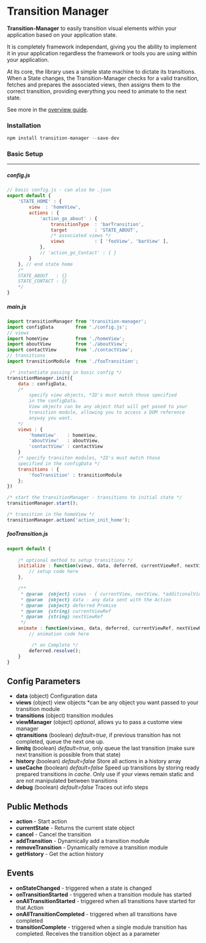 # Transition Manager

**Transition-Manager** to easily transition visual elements within your application based on your application state.

It is completely framework independant, giving you the ability to implement it in your application regardless the framework or tools you are using within your application.

At its core, the library uses a simple state machine to dictate its transitions. When a State changes, the Transition-Manager checks for a valid transition, fetches and prepares the associated views, then assigns them to the correct transition, providing everything you need to animate to the next state.

See more in the [overview guide](https://github.com/theboyWhoCriedWoolf/transition-manager/blob/master/docs/overview.md).

### Installation

```js
npm install transition-manager --save-dev
```

### Basic Setup
------------
##### config.js

```js
// basic config.js - can also be .json
export default {
    'STATE_HOME' : {
        view  : 'homeView',
        actions : {
            'action_go_about' : {
                transitionType  : 'barTransition',
                target          : 'STATE_ABOUT',
                /* associated views */
                views           : [ 'fooView', 'barView' ],
            },
            // 'action_go_Contact' : { }
        }
    }, // end state home
    /* 
    STATE_ABOUT   : {}
    STATE_CONTACT : {}
    */
}
```

##### main.js

```js
import transitionManager from 'transition-manager';
import configData        from './config.js';
// views
import homeView          from './homeView';
import aboutView         from './aboutView';
import contactView       from './contactView';
// transitions
import transitionModule  from './fooTransition';

 /* instantiate passing in basic config */
transitionManager.init({
    data : configData,
    /* 
        specify view objects, *ID's must match those specified 
        in the configData.
        View objects can be any object that will get pased to your 
        transition module, allowing you to access a DOM reference 
        anyway you want.
    */
    views : {
        'homeView'    : homeView,
        'aboutView'   : aboutView,
        'contactView' : contactView
    }
    /* specify transiton modules, *ID's must match those 
    specified in the configData */
    transitions : {
        'fooTransition' : transitionModule
    };
})

/* start the transitionManager - transitions to initial state */
transitionManager.start();

/* transition in the homeView */
transitionManager.action('action_init_home');
```
##### fooTransition.js
```js
export default {
    
    /* optional method to setup transitions */
    initialize : function(views, data, deferred, currentViewRef, nextViewRef) {
        // setup code here
    },

    /**
     * @param  {object} views - { currentView, nextView, *additionalViews }
     * @param  {object} data - any data sent with the Action
     * @param  {object} deferred Promise 
     * @param  {string} currentViewRef
     * @param  {string} nextViewRef
     */
    animate : function(views, data, deferred, currentViewRef, nextViewRef) {
        // animation code here

         /* on Complete */
        deferred.resolve();
    }
}
```

Config Parameters
--------
- **data** (object) Configuration data 
- **views** (object) view objects *can be any object you want passed to your transition module
- **transitions** (object) transition modules
- **viewManager** (object) *optional*, allows yu to pass a custome view manager
- **qtransitions** (boolean) *default=true*, if previous transition has not completed, queue the next one up.
- **limitq** (boolean) *default=true*, only queue the last transition (make sure next transition is possible from that state)
- **history** (boolean) *default=false* Store all actions in a history array
- **useCache** (boolean) *default=false* Speed up transitions by storing ready prepared transitions in *cache*. Only use if your views remain static and are not manipulated between transitions
- **debug** (boolean) *default=false* Traces out info steps


Public Methods
--------
- **action** - Start action
- **currentState** - Returns the current state object
- **cancel** - Cancel the transition
- **addTransition** - Dynamically add a transition module
- **removeTransition** - Dynamically remove a transition module
- **getHistory** - Get the action history

Events
--------
- **onStateChanged** - triggered when a state is changed
- **onTransitionStarted** - triggered when a transition module has started
- **onAllTransitionStarted** - triggered when all transitions have started for that Action
- **onAllTransitionCompleted** - triggered when all transitions have completed
- **transitionComplete** - triggered when a single module transition has completed. Receives the transition object as a parameter

